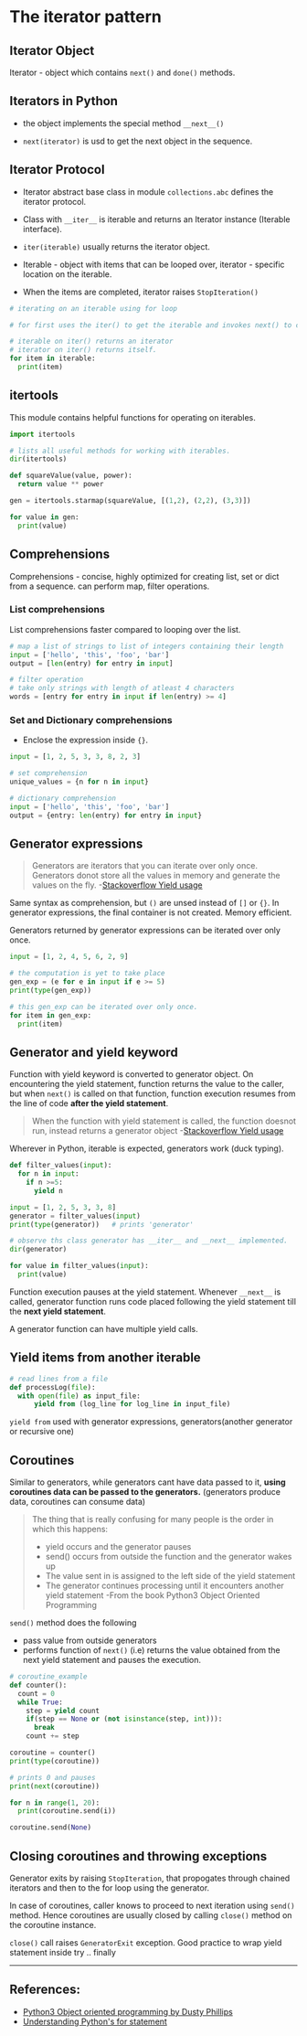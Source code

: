 # The iterator pattern

## Iterator Object
Iterator - object which contains `next()` and `done()` methods.

## Iterators in Python
* the object implements the special method `__next__()`

* `next(iterator)` is usd to get the next object in the sequence.

## Iterator Protocol
* Iterator abstract base class in module `collections.abc` defines the iterator protocol.

* Class with `__iter__` is iterable and returns an Iterator instance (Iterable interface).

* `iter(iterable)` usually returns the iterator object.

* Iterable - object with items that can be looped over, iterator - specific location on the iterable.

* When the items are completed, iterator raises `StopIteration()`

```Python
# iterating on an iterable using for loop

# for first uses the iter() to get the iterable and invokes next() to continue further iterations.

# iterable on iter() returns an iterator
# iterator on iter() returns itself. 
for item in iterable:
  print(item)
```

## itertools
This module contains helpful functions for operating on iterables.

```Python
import itertools

# lists all useful methods for working with iterables.
dir(itertools)

def squareValue(value, power):
  return value ** power

gen = itertools.starmap(squareValue, [(1,2), (2,2), (3,3)])

for value in gen:
  print(value)
```

## Comprehensions
Comprehensions - concise, highly optimized for creating list, set or dict from a sequence. can perform map, filter operations.

### List comprehensions
 List comprehensions faster compared to looping over the list.

```Python
# map a list of strings to list of integers containing their length
input = ['hello', 'this', 'foo', 'bar']
output = [len(entry) for entry in input]

# filter operation
# take only strings with length of atleast 4 characters
words = [entry for entry in input if len(entry) >= 4]
```

### Set and Dictionary comprehensions
* Enclose the expression inside `{}`.

```Python
input = [1, 2, 5, 3, 3, 8, 2, 3]

# set comprehension
unique_values = {n for n in input}

# dictionary comprehension
input = ['hello', 'this', 'foo', 'bar']
output = {entry: len(entry) for entry in input}
```

## Generator expressions
> Generators are iterators that you can iterate over only once. Generators donot store all the values in memory and generate the values on the fly. -[Stackoverflow Yield usage](https://stackoverflow.com/questions/231767/what-does-the-yield-keyword-do)

Same syntax as comprehension, but `()` are unsed instead of `[]` or `{}`. In generator expressions, the final container is not created. Memory efficient.

Generators returned by generator expressions can be iterated over only once.

```Python
input = [1, 2, 4, 5, 6, 2, 9]

# the computation is yet to take place
gen_exp = (e for e in input if e >= 5)
print(type(gen_exp))

# this gen_exp can be iterated over only once.
for item in gen_exp:
  print(item)
```

## Generator and yield keyword
Function with yield keyword is converted to generator object. On encountering the yield statement, function returns the value to the caller, but when `next()` is called on that function, function execution resumes from the line of code **after the yield statement**.

> When the function with yield statement is called, the function doesnot run, instead returns a generator object -[Stackoverflow Yield usage](https://stackoverflow.com/questions/231767/what-does-the-yield-keyword-do)

Wherever in Python, iterable is expected, generators work (duck typing).

```Python
def filter_values(input):
  for n in input:
    if n >=5:
      yield n

input = [1, 2, 5, 3, 3, 8]
generator = filter_values(input)
print(type(generator))   # prints 'generator'

# observe ths class generator has __iter__ and __next__ implemented.
dir(generator)

for value in filter_values(input):
  print(value)
```
Function execution pauses at the yield statement. Whenever `__next__` is called, generator function runs code placed following the yield statement till the **next yield statement**.

A generator function can have multiple yield calls.

## Yield items from another iterable

```Python
# read lines from a file
def processLog(file):
  with open(file) as input_file:
      yield from (log_line for log_line in input_file)
```

`yield from` used with generator expressions, generators(another generator or recursive one)

## Coroutines
Similar to generators, while generators cant have data passed to it, **using coroutines data can be passed to the generators.** (generators produce data, coroutines can consume data)

> The thing that is really confusing for many people is the order in which this happens:
> * yield occurs and the generator pauses
> * send() occurs from outside the function and the generator wakes up
> * The value sent in is assigned to the left side of the yield statement
> * The generator continues processing until it encounters another
yield statement
> -From the book Python3 Object Oriented Programming

`send()` method does the following
* pass value from outside generators
* performs function of `next()` (i.e) returns the value obtained from the next yield statement and pauses the execution.

```Python
# coroutine_example
def counter():
  count = 0
  while True:
    step = yield count
    if(step == None or (not isinstance(step, int))):
      break
    count += step

coroutine = counter()
print(type(coroutine))

# prints 0 and pauses
print(next(coroutine))

for n in range(1, 20):
  print(coroutine.send(i))

coroutine.send(None)
```

## Closing coroutines and throwing exceptions
Generator exits by raising `StopIteration`, that propogates through chained iterators and then to the for loop using the generator.

In case of coroutines, caller knows to proceed to next iteration using `send()` method. Hence coroutines are usually closed by calling `close()` method on the coroutine instance.

`close()` call raises `GeneratorExit` exception. Good practice to wrap yield statement inside try .. finally

---

## References:
* [Python3 Object oriented programming by Dusty Phillips](https://www.amazon.in/dp/B005O9OFWQ/ref=dp-kindle-redirect?_encoding=UTF8&btkr=1)
* [Understanding Python's for statement](http://effbot.org/zone/python-for-statement.htm)